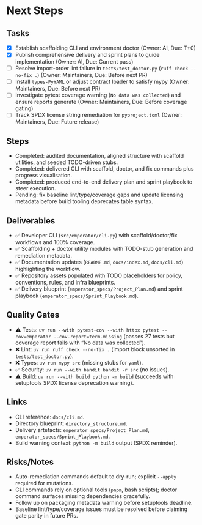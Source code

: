 # Next Steps

## Tasks

- [x] Establish scaffolding CLI and environment doctor (Owner: AI, Due: T+0)
- [x] Publish comprehensive delivery and sprint plans to guide implementation (Owner: AI, Due: Current pass)
- [ ] Resolve import-order lint failure in `tests/test_doctor.py` (`ruff check --no-fix .`) (Owner: Maintainers, Due: Before next PR)
- [ ] Install `types-PyYAML` or adjust contract loader to satisfy mypy (Owner: Maintainers, Due: Before next PR)
- [ ] Investigate pytest coverage warning (`No data was collected`) and ensure reports generate (Owner: Maintainers, Due: Before coverage gating)
- [ ] Track SPDX license string remediation for `pyproject.toml` (Owner: Maintainers, Due: Future release)

## Steps

- Completed: audited documentation, aligned structure with scaffold utilities, and seeded TODO-driven stubs.
- Completed: delivered CLI with scaffold, doctor, and fix commands plus progress visualisation.
- Completed: produced end-to-end delivery plan and sprint playbook to steer execution.
- Pending: fix baseline lint/type/coverage gaps and update licensing metadata before build tooling deprecates table syntax.

## Deliverables

- ✅ Developer CLI (`src/emperator/cli.py`) with scaffold/doctor/fix workflows and 100% coverage.
- ✅ Scaffolding + doctor utility modules with TODO-stub generation and remediation metadata.
- ✅ Documentation updates (`README.md`, `docs/index.md`, `docs/cli.md`) highlighting the workflow.
- ✅ Repository assets populated with TODO placeholders for policy, conventions, rules, and infra blueprints.
- ✅ Delivery blueprint (`emperator_specs/Project_Plan.md`) and sprint playbook (`emperator_specs/Sprint_Playbook.md`).

## Quality Gates

- ⚠ Tests: `uv run --with pytest-cov --with httpx pytest --cov=emperator --cov-report=term-missing` (passes 27 tests but coverage report fails with “No data was collected”).
- ❌ Lint: `uv run ruff check --no-fix .` (import block unsorted in `tests/test_doctor.py`).
- ❌ Types: `uv run mypy src` (missing stubs for `yaml`).
- ✅ Security: `uv run --with bandit bandit -r src` (no issues).
- ⚠ Build: `uv run --with build python -m build` (succeeds with setuptools SPDX license deprecation warning).

## Links

- CLI reference: `docs/cli.md`.
- Directory blueprint: `directory_structure.md`.
- Delivery artefacts: `emperator_specs/Project_Plan.md`, `emperator_specs/Sprint_Playbook.md`.
- Build warning context: `python -m build` output (SPDX reminder).

## Risks/Notes

- Auto-remediation commands default to dry-run; explicit `--apply` required for mutations.
- CLI commands rely on optional tools (`pnpm`, bash scripts); doctor command surfaces missing dependencies gracefully.
- Follow up on packaging metadata warning before setuptools deadline.
- Baseline lint/type/coverage issues must be resolved before claiming gate parity in future PRs.
